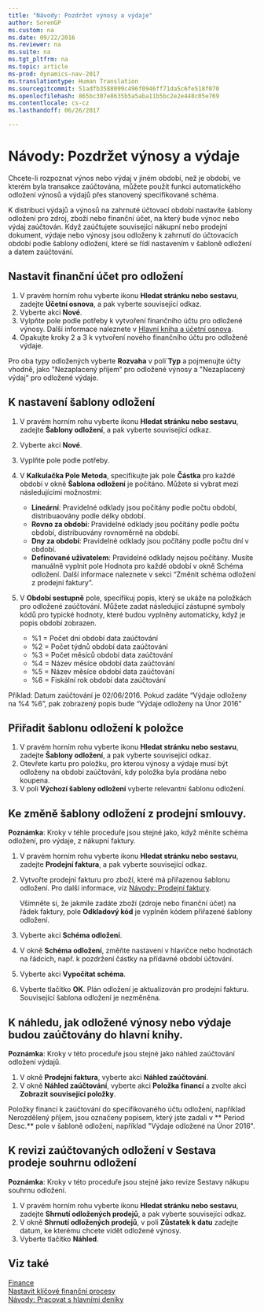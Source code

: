 ```yaml
---
title: "Návody: Pozdržet výnosy a výdaje"
author: SorenGP
ms.custom: na
ms.date: 09/22/2016
ms.reviewer: na
ms.suite: na
ms.tgt_pltfrm: na
ms.topic: article
ms-prod: dynamics-nav-2017
ms.translationtype: Human Translation
ms.sourcegitcommit: 51adfb3588099c496f0946ff71da5c6fe518f070
ms.openlocfilehash: 865bc307e8635b5a5aba11b5bc2e2e448c05e769
ms.contentlocale: cs-cz
ms.lasthandoff: 06/26/2017

---
```


# <a name="how-to-defer-revenues-and-expenses"></a>Návody: Pozdržet výnosy a výdaje
Chcete-li rozpoznat výnos nebo výdaj v jiném období, než je období, ve kterém byla transakce zaúčtována, můžete použít funkci automatického odložení výnosů a výdajů přes stanovený specifikované schéma.

K distribuci výdajů a výnosů na zahrnuté účtovací období nastavíte šablony odložení pro zdroj, zboží nebo finanční účet, na který bude výnoc nebo výdaj zaúčtován. Když zaúčtujete související nákupní nebo prodejní dokument, výdaje nebo výnosy jsou odloženy k zahrnutí do účtovacích období podle šablony odložení, které se řídí nastavením v šabloně odložení a datem zaúčtování.

## <a name="to-set-up-a-gl-account-for-deferral"></a>Nastavit finanční účet pro odložení
1. V pravém horním rohu vyberte ikonu **Hledat stránku nebo sestavu**, zadejte **Účetní osnova**, a pak vyberte související odkaz.
2. Vyberte akci **Nové**.
3. Vylpňte pole podle potřeby k vytvoření finančního účtu pro odložené výnosy. Další informace naleznete v [Hlavní kniha a účetní osnova](finance-setup-general-ledger.md).
3. Opakujte kroky 2 a 3 k vytvoření nového finančního účtu pro odložené výdaje.

Pro oba typy odložených vyberte **Rozvaha** v poli´**Typ** a pojmenujte účty vhodně, jako "Nezaplacený příjem“ pro odložené výnosy a "Nezaplacený výdaj“ pro odložené výdaje.

## <a name="to-set-up-a-deferral-template"></a>K nastavení šablony odložení
1. V pravém horním rohu vyberte ikonu **Hledat stránku nebo sestavu**, zadejte **Šablony odložení**, a pak vyberte související odkaz.
2. Vyberte akci **Nové**.
3. Vyplňte pole podle potřeby.
4. V **Kalkulačka Pole Metoda**, specifikujte jak pole **Částka** pro každé období v okně **Šablona odložení** je počítáno. Můžete si vybrat mezi následujícími možnostmi:
    - **Lineární**: Pravidelné odklady jsou počítány podle počtu období, distribuaovány podle délky období.
    - **Rovno za období**: Pravidelné odklady jsou počítány podle počtu období, distribuovány rovnoměrně na období.
    - **Dny za období**: Pravidelné odklady jsou počítány podle počtu dní v období.
    - **Definované uživatelem**: Pravidelné odklady nejsou počítány. Musíte manuálně vyplnit pole Hodnota pro každé období v okně Schéma odložení. Další informace naleznete v sekci “Změnit schéma odložení z prodejní faktury”.

5. V **Období sestupně** pole, specifikuj popis, který se ukáže na položkách pro odložené zaúčtování. Můžete zadat následující zástupné symboly kódů pro typické hodnoty, které budou vyplněny automaticky, když je popis období zobrazen.
    - %1 = Počet dní období data zaúčtování
    - %2 = Počet týdnů období data zaúčtování
    - %3 = Počet měsíců období data zaúčtování
    - %4 = Název měsíce období data zaúčtování
    - %5 = Název měsíce období data zaúčtování
    - %6 = Fiskální rok období data zaúčtování

Příklad: Datum zaúčtování je 02/06/2016. Pokud zadáte “Výdaje odloženy na %4 %6”, pak zobrazený popis bude “Výdaje odloženy na Únor 2016”

## <a name="to-assign-a-deferral-template-to-an-item"></a>Přiřadit šablonu odložení k položce
1. V pravém horním rohu vyberte ikonu **Hledat stránku nebo sestavu**, zadejte **Šablony odložení**, a pak vyberte související odkaz.
2. Otevřete kartu pro položku, pro kterou výnosy a výdaje musí být odloženy na období zaúčtování, kdy položka byla prodána nebo koupena.
3. V poli **Výchozí šablony odložení** vyberte relevantní šablonu odložení.

## <a name="to-change-a-deferral-schedule-from-a-sales-invoice"></a>Ke změně šablony odložení z prodejní smlouvy.
**Poznámka**: Kroky v téhle proceduře jsou stejné jako, když měníte schéma odložení, pro výdaje, z nákupní faktury.

1. V pravém horním rohu vyberte ikonu **Hledat stránku nebo sestavu**, zadejte **Prodejní faktura**, a pak vyberte související odkaz.
2. Vytvořte prodejní fakturu pro zboží, které má přiřazenou šablonu odložení. Pro další informace, viz [Návody: Prodejní faktury](sales-how-invoice-sales.md).

    Všimněte si, že jakmile zadáte zboží (zdroje nebo finanční účet) na řádek faktury, pole **Odkladový kód** je vyplněn kódem přiřazené šablony odložení.
3. Vyberte akci **Schéma odložení**.
4. V okně **Schéma odložení**, změňte nastavení v hlavičce nebo hodnotách na řádcích, např. k pozdržení částky na přídavné období účtování.
5. Vyberte akci **Vypočítat schéma**.
6. Vyberte tlačítko **OK**. Plán odložení je aktualizován pro prodejní fakturu. Související šablona odložení je nezměněna.

## <a name="to-preview-how-deferred-revenues-or-expenses-will-be-posted-to-the-general-ledger"></a>K náhledu, jak odložené výnosy nebo výdaje budou zaúčtovány do hlavní knihy.
**Poznámka**: Kroky v této proceduře jsou stejné jako náhled zaúčtování odložení výdajů.

1. V okně **Prodejní faktura**, vyberte akci **Náhled zaúčtování**.
2. V okně **Náhled zaúčtování**, vyberte akci **Položka financí** a zvolte akci **Zobrazit související položky**.

Položky financí k zaúčtování do specifikovaného účtu odložení, například  Nerozdělený příjem, jsou označeny popisem, který jste zadali v ** Period Desc.** pole v šabloně odložení, například "Výdaje odložené na Únor 2016".

## <a name="to-review-posted-deferrals-in-the-sales-deferral-summary-report"></a>K revizi zaúčtovaných odložení v Sestava prodeje souhrnu odložení
**Poznámka**: Kroky v této proceduře jsou stejné jako revize Sestavy nákupu souhrnu odložení.

1. V pravém horním rohu vyberte ikonu **Hledat stránku nebo sestavu**, zadejte **Shrnutí odložených prodejů**, a pak vyberte související odkaz.
2. V okně **Shrnutí odložených prodejů**, v poli **Zůstatek k datu** zadejte datum, ke kterému chcete vidět odložené výnosy.
3. Vyberte tlačítko **Náhled**.

## <a name="see-also"></a>Viz také
[Finance](finance-setup.md)  
[Nastavit klíčové finanční procesy](finance-setup-setup-finance-setup.md)  
[Návody: Pracovat s hlavními deníky](ui-work-general-journals.md)

